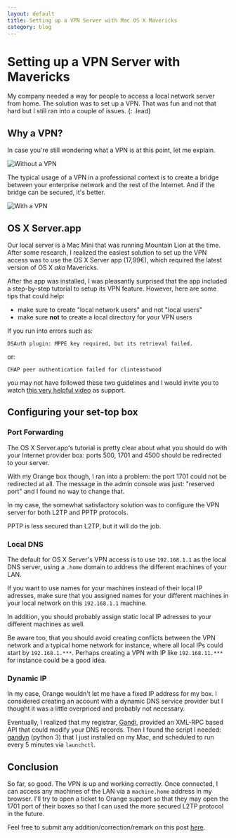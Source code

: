 ```yaml
---
layout: default
title: Setting up a VPN Server with Mac OS X Mavericks
category: blog
---
```


# Setting up a VPN Server with Mavericks

My company needed a way for people to access a local network server from home. The solution was
to set up a VPN. That was fun and not that hard but I still ran into a couple of issues.
{: .lead}


## Why a VPN?

In case you're still wondering what a VPN is at this point, let me explain.

![Without a VPN](../../assets/images/vpn-explain-1.png "Without a VPN")

The typical usage of a VPN in a professional context is to create a bridge between
your enterprise network and the rest of the Internet. And if the bridge can be secured,
it's better.

![With a VPN](../../assets/images/vpn-explain-2.png "With a VPN")


## OS X Server.app

Our local server is a Mac Mini that was running Mountain Lion at the time. After some research,
I realized the easiest solution to set up the VPN access was to use the OS X Server app (17,99€),
which required the latest version of OS X *aka* Mavericks.

After the app was installed, I was pleasantly surprised that the app included a step-by-step tutorial
to setup its VPN feature. However, here are some tips that could help:

- make sure to create "local network users" and not "local users"
- make sure **not** to create a local directory for your VPN users

If you run into errors such as:

    DSAuth plugin: MPPE key required, but its retrieval failed.

or:

    CHAP peer authentication failed for clinteastwood

you may not have followed these two guidelines and I would invite you to watch [this very
helpful video][vpn-screencast] as support.


## Configuring your set-top box


### Port Forwarding

The OS X Server.app's tutorial is pretty clear about what you should do with your Internet provider box:
ports 500, 1701 and 4500 should be redirected to your server.

With my Orange box though, I ran into a problem: the port 1701 could not be redirected at all. The message in
the admin console was just: "reserved port" and I found no way to change that.

In my case, the somewhat satisfactory solution was to configure the VPN server for both
L2TP and PPTP protocols.

PPTP is less secured than L2TP, but it will do the job.


### Local DNS

The default for OS X Server's VPN access is to use `192.168.1.1` as the local DNS server, using a `.home` domain to
address the different machines of your LAN.

If you want to use names for your machines instead of their local IP adresses, make sure that you assigned
names for your different machines in your local network on this `192.168.1.1` machine.

In addition, you should probably assign static local IP adresses to your different machines as well.

Be aware too, that you should avoid creating conflicts between the VPN network and a typical home network for instance, where
all local IPs could start by `192.168.1.***`. Perhaps creating a VPN with IP like `192.168.11.***` for instance could be a
good idea.


### Dynamic IP

In my case, Orange wouldn't let me have a fixed IP address for my box. I considered creating an account
with a dynamic DNS service provider but I thought it was a little overpriced and probably not necessary.

Eventually, I realized that my registrar, [Gandi][gandi], provided an XML-RPC based API that could modify
your DNS records. Then I found the script I needed: [gandyn][gandyn] (python 3) that I just installed on my Mac,
and scheduled to run every 5 minutes via `launchctl`.


## Conclusion

So far, so good. The VPN is up and working correctly. Once connected, I can access any machines of the LAN
via a `machine.home` address in my browser. I'll try to open a ticket to Orange support so that they may
open the 1701 port of their boxes so that I can used the more secured L2TP protocol in the future.

Feel free to submit any addition/correction/remark on this post [here][github].

[vpn-screencast]: http://www.youtube.com/watch?v=gG8HcsQuyjI
[gandyn]: https://github.com/Chralu/gandyn
[gandi]: http://www.gandi.net
[github]: https://github.com/dirtyhenry/bootstragram-blog/issues
